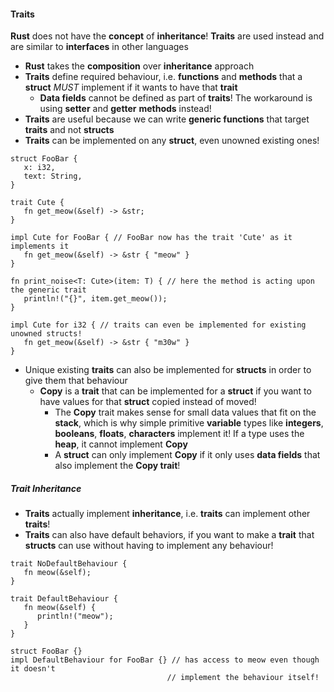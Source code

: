 #### Traits
**Rust** does not have the **concept** of **inheritance**! **Traits** are used instead and are similar to **interfaces** in other languages
* **Rust** takes the **composition** over **inheritance** approach
* **Traits** define required behaviour, i.e. **functions** and **methods** that a **struct** *MUST* implement if it wants to have that **trait**
	* **Data fields** cannot be defined as part of **traits**! The workaround is using **setter** and **getter** **methods** instead!
* **Traits** are useful because we can write **generic functions** that target **traits** and not **structs** 
* **Traits** can be implemented on any **struct**, even unowned existing ones!
```
struct FooBar {
   x: i32,
   text: String,
}

trait Cute {
   fn get_meow(&self) -> &str;
}

impl Cute for FooBar { // FooBar now has the trait 'Cute' as it implements it
   fn get_meow(&self) -> &str { "meow" }
}

fn print_noise<T: Cute>(item: T) { // here the method is acting upon the generic trait
   println!("{}", item.get_meow());
}

impl Cute for i32 { // traits can even be implemented for existing unowned structs!
   fn get_meow(&self) -> &str { "m30w" }
}
```
* Unique existing **traits** can also be implemented for **structs** in order to give them that behaviour
	* **Copy** is a **trait** that can be implemented for a **struct** if you want to have values for that **struct** copied instead of moved!
		* The **Copy** trait makes sense for small data values that fit on the **stack**, which is why simple primitive **variable** types like **integers**, **booleans**, **floats**, **characters** implement it! If a type uses the **heap**, it cannot implement **Copy**
		* A **struct** can only implement **Copy** if it only uses **data fields** that also implement the **Copy trait**!
##### Trait Inheritance
* **Traits** actually implement **inheritance**, i.e. **traits** can implement other **traits**!
* **Traits** can also have default behaviors, if you want to make a **trait** that **structs** can use without having to implement any behaviour!
```
trait NoDefaultBehaviour {
   fn meow(&self);
}

trait DefaultBehaviour {
   fn meow(&self) {
      println!("meow");
   }
}

struct FooBar {}
impl DefaultBehaviour for FooBar {} // has access to meow even though it doesn't  
								   // implement the behaviour itself!
```
